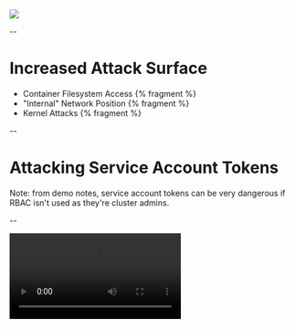 <img src="images/malicious-container.jpg"/>

--

# Increased Attack Surface

 * Container Filesystem Access {% fragment %}
 * "Internal" Network Position {% fragment %}
 * Kernel Attacks {% fragment %}

--

# Attacking Service Account Tokens

Note:  from demo notes, service account tokens can be very dangerous if RBAC isn't used as they're cluster admins.

--

<video src="/demo_videos/service-token.mp4"/>

--

# Leveraging Access in the Cloud

--

<video src="/demo_videos/awsmeta.mp4"/>